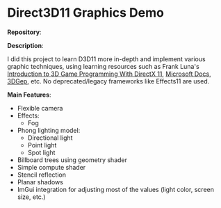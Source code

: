 # Direct3D11 Graphics Demo

**Repository**:  
<a href="https://github.com/rednewt/Demo"><i class="fa fa-github" style="font-size:24px"></i></a>


**Description**:

I did this project to learn D3D11 more in-depth and implement various graphic techniques, using learning resources such as Frank Luna's [Introduction to 3D Game Programming With DirectX 11](https://www.amazon.com/Introduction-3D-Game-Programming-DirectX11/dp/1936420228), [Microsoft Docs](https://docs.microsoft.com/en-us/windows/win32/directx), [3DGep](https://www.3dgep.com/), etc. No deprecated/legacy frameworks like Effects11 are used.


**Main Features**:
* Flexible camera
* Effects:
    * Fog
* Phong lighting model:
  * Directional light
  * Point light
  * Spot light
* Billboard trees using geometry shader
* Simple compute shader
* Stencil reflection
* Planar shadows
* ImGui integration for adjusting most of the values (light color, screen size, etc.)